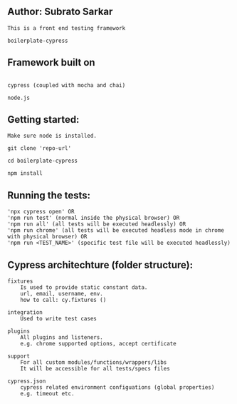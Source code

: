 Author: Subrato Sarkar
------------------------------

```
This is a front end testing framework

boilerplate-cypress

````

Framework built on
------------------------------

```

cypress (coupled with mocha and chai)

node.js

```

Getting started:
------------------------------

```
Make sure node is installed.

git clone 'repo-url'

cd boilerplate-cypress

npm install

```

Running the tests:
-------------------
```
'npx cypress open' OR 
'npm run test' (normal inside the physical browser) OR
'npm run all' (all tests will be executed headlessly) OR
'npm run chrome' (all tests will be executed headless mode in chrome with physical browser) OR
'npm run <TEST_NAME>' (specific test file will be executed headlessly)

```

Cypress architechture (folder structure):
-----------------------------------------
```
fixtures
    Is used to provide static constant data.
    url, email, username, env.
    how to call: cy.fixtures ()

integration
    Used to write test cases

plugins
    All plugins and listeners.
    e.g. chrome supported options, accept certificate

support
    For all custom modules/functions/wrappers/libs
    It will be accessible for all tests/specs files 

cypress.json
    cypress related environment configuations (global properties)
    e.g. timeout etc.

```